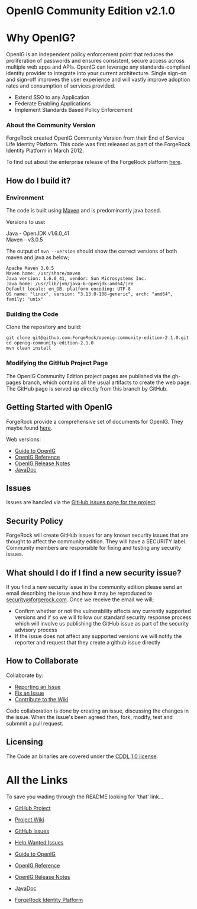 # OpenIG Community Edition v2.1.0

# Why OpenIG?
OpenIG is an independent policy enforcement point that reduces the proliferation of passwords and ensures consistent, secure access across multiple web apps and APIs. OpenIG can leverage any standards-compliant identity provider to integrate into your current architecture. Single sign-on and sign-off improves the user experience and will vastly improve adoption rates and consumption of services provided.

- Extend SSO to any Application
- Federate Enabling Applications
- Implement Standards Based Policy Enforcement

### About the Community Version

ForgeRock created OpenIG Community Version from their End of Service Life Identity Platform. This code was first released as part of the ForgeRock Identity Platform in March 2012. 

To find out about the enterprise release of the ForgeRock platform [here][ForgeRock Identity Platform].

## How do I build it?


### Environment
The code is built using [Maven](https://maven.apache.org/) and is predominantly java based. 

Versions to use: 

Java - OpenJDK v1.6.0_41  
Maven - v3.0.5

The output of ```mvn --version``` should show the correct versions of both maven and java as below;

```
Apache Maven 3.0.5
Maven home: /usr/share/maven
Java version: 1.6.0_41, vendor: Sun Microsystems Inc.
Java home: /usr/lib/jvm/java-6-openjdk-amd64/jre
Default locale: en_GB, platform encoding: UTF-8
OS name: "linux", version: "3.13.0-108-generic", arch: "amd64", family: "unix"
```

### Building the Code
Clone the repository and build: 

```
git clone git@github.com:ForgeRock/openig-community-edition-2.1.0.git
cd openig-community-edition-2.1.0
mvn clean install
```

### Modifying the GitHub Project Page

The OpenIG Community Edition project pages are published via the gh-pages branch, which contains all the usual artifacts to create the web page. The GitHub page is served up directly from this branch by GitHub.

## Getting Started with OpenIG

ForgeRock provide a comprehensive set of documents for OpenIG. They maybe found [here][OpenIG CE Docs].

Web versions:

- [Guide to OpenIG](https://backstage.forgerock.com/docs/openig/2.1.0/gateway-guide)
- [OpenIG Reference](https://backstage.forgerock.com/docs/openig/2.1.0/reference)
- [OpenIG Release Notes](https://backstage.forgerock.com/docs/openig/2.1.0/release-notes)
- [JavaDoc](https://backstage.forgerock.com/static/docs/openig/2.1.0/javadocs)

## Issues

Issues are handled via the [GitHub issues page for the project](https://github.com/ForgeRock/openig-community-edition-2.1.0/issues).

## Security Policy

ForgeRock will create GitHub issues for any known security issues that are thought to affect the community edition. They will have a SECURITY label. Community members are responsible for fixing and testing any security issues.

## What should I do if I find a new security issue?

If you find a new security issue in the community edition please send an email describing the issue and how it may be reproduced to security@forgerock.com. Once we receive the email we will;

- Confirm whether or not the vulnerability affects any currently supported versions and if so we will follow our standard security response process which will involve us publishing the GitHub issue as part of the security advisory process
- If the issue does not affect any supported versions we will notify the reporter and request that they create a github issue directly


## How to Collaborate

Collaborate by:

- [Reporting an Issue][GitHub Issues]
- [Fix an Issue][Help Wanted Issues]
- [Contribute to the Wiki][Project Wiki]

Code collaboration is done by creating an issue, discussing the changes in the issue. When the issue's been agreed then, fork, modify, test and submmit a pull request. 

## Licensing

The Code an binaries are covered under the [CDDL 1.0 license](https://forgerock.org/cddlv1-0/).

# All the Links
To save you wading through the README looking for 'that' link...

- [GitHub Project]
- [Project Wiki]
- [GitHub Issues]
- [Help Wanted Issues]
- [Guide to OpenIG]
- [OpenIG Reference]
- [OpenIG Release Notes]
- [JavaDoc]


- [ForgeRock Identity Platform]

[GitHub Project]:https://github.com/ForgeRock/openig-community-edition-2.1.0
[GitHub Issues]: https://github.com/ForgeRock/openig-community-edition-2.1.0/issues
[Help Wanted Issues]:https://github.com/ForgeRock/openig-community-edition-2.1.0/labels/help%20wanted
[Project Wiki]:https://github.com/ForgeRock/openig-community-edition-2.1.0/wiki
[ForgeRock Identity Platform]:https://www.forgerock.com/platform/

[OpenIG CE Docs]:https://backstage.forgerock.com/docs/openig/2.1.0
[Guide to OpenIG]:https://backstage.forgerock.com/docs/openig/2.1.0/gateway-guide
[OpenIG Reference]:https://backstage.forgerock.com/docs/openig/2.1.0/reference
[OpenIG Release Notes]:https://backstage.forgerock.com/docs/openig/2.1.0/release-notes
[JavaDoc]:https://backstage.forgerock.com/static/docs/openig/2.1.0/javadocs